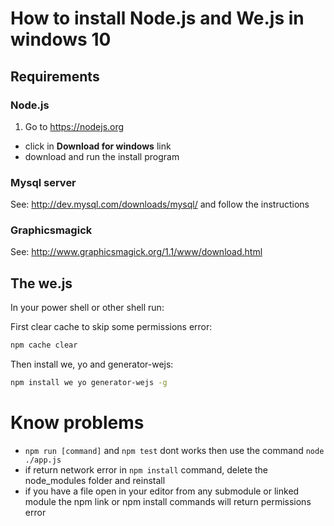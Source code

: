 # How to install Node.js and We.js in windows 10

## Requirements

### Node.js

1. Go to https://nodejs.org
  * click in **Download for windows** link
  * download and run the install program

### Mysql server

See: http://dev.mysql.com/downloads/mysql/ and follow the instructions

### Graphicsmagick 

See: http://www.graphicsmagick.org/1.1/www/download.html

## The we.js

In your power shell or other shell run:

First clear cache to skip some permissions error:

```sh
npm cache clear
````

Then install we, yo and generator-wejs:

```sh
npm install we yo generator-wejs -g
```


# Know problems

- `npm run [command]` and `npm test` dont works then use the command `node ./app.js`
- if return network error in `npm install` command, delete the node_modules folder and reinstall
- if you have a file open in your editor from any submodule or linked module the npm link or npm install commands will return permissions error
